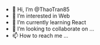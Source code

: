 - 👋 Hi, I’m @ThaoTran85
- 👀 I’m interested in Web
- 🌱 I’m currently learning React
- 💞️ I’m looking to collaborate on ...
- 📫 How to reach me ...

<!---
ThaoTran85/ThaoTran85 is a ✨ special ✨ repository because its `README.md` (this file) appears on your GitHub profile.
You can click the Preview link to take a look at your changes.
--->
